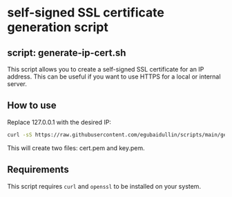 # self-signed SSL certificate generation script
## script: generate-ip-cert.sh
This script allows you to create a self-signed SSL certificate for an IP address. This can be useful if you want to use HTTPS for a local or internal server.

## How to use

Replace 127.0.0.1 with the desired IP:

```bash
curl -sS https://raw.githubusercontent.com/egubaidullin/scripts/main/generate-ip-cert.sh | bash -s 127.0.0.1
```
This will create two files: cert.pem and key.pem.

## Requirements

This script requires `curl` and `openssl` to be installed on your system.


